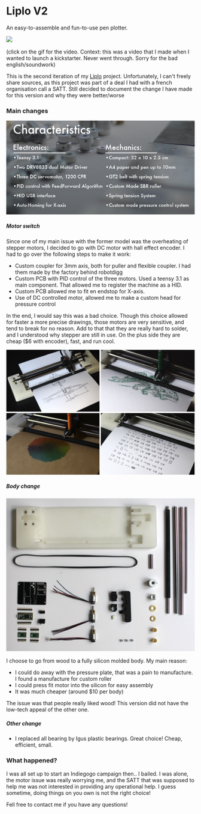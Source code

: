 # Liplo V2

An easy-to-assemble and fun-to-use pen plotter.

[![](media/demo.gif)](https://drive.google.com/file/d/1IOQD-J_z76QY-tL704c8X8B1uKx3wiMO/view?usp=sharing)

(click on the gif for the video. Context: this was a video that I made when I wanted to launch a kickstarter. Never went through. Sorry for the bad english/soundwork)


This is the second iteration of my [Liplo](https://github.com/BenjaminPoilve/Liplo) project. Unfortunately, I can't freely share sources, as this project was part of a deal I had with a french organisation call a SATT. Still decided to document the change I have made for this version and why they were better/worse

### Main changes

![](media/charact-01-01.png)

##### Motor switch

Since one of my main issue with the former model was the overheating of stepper motors, I decided to go with DC motor with hall effect encoder. I had to go over the following steps to make it work:

* Custom coupler for 3mm axis, both for puller and flexible coupler. I had them made by the factory behind robotdigg
* Custom PCB with PID control of the three motors. Used a teensy 3.1 as main component. That allowed me to register the machine as a HID.
* Custom PCB allowed me to fit en endstop for X-axis.
* Use of DC controlled motor, allowed me to make a custom head for pressure control

In the end, I would say this was a bad choice. Though this choice allowed for faster a more precise drawings, those motors are very sensitive, and tend to break for no reason. Add to that that they are really hard to solder, and I understood why stepper are still in use. On the plus side they are cheap ($6 with encoder), fast, and run cool. 


![](media/demoo-01.png)


##### Body change

![](media/detache.jpg)

I choose to go from wood to a fully silicon molded body. My main reason:

* I could do away with the pressure plate, that was a pain to manufacture. I found a manufacture for custom roller
* I could press fit motor into the silicon for easy assembly
* It was much cheaper (around $10 per body)


The issue was that people really liked wood! This version did not have the low-tech appeal of the other one. 

##### Other change
 
* I replaced all bearing by Igus plastic bearings. Great choice! Cheap, efficient, small. 

### What happened? 

I was all set up to start an Indiegogo campaign then.. I bailed. I was alone, the motor issue was really worrying me, and the SATT that was supposed to help me was not interested in providing any operational help. I guess sometime, doing things on you own is not the right choice! 

Fell free to contact me if you have any questions! 
